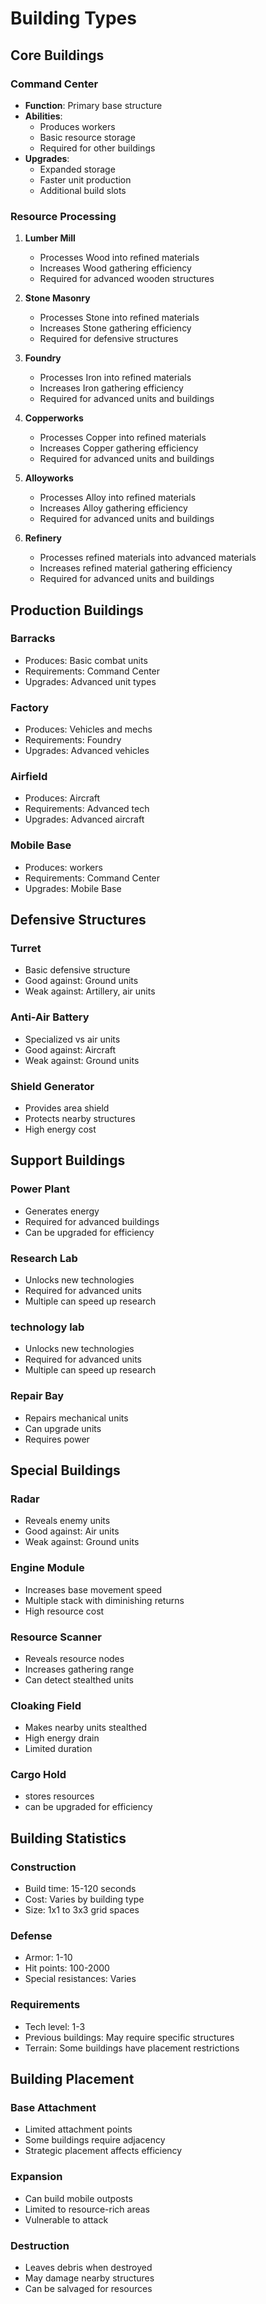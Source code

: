 # Building Types

## Core Buildings

### Command Center
- **Function**: Primary base structure
- **Abilities**:
  - Produces workers
  - Basic resource storage
  - Required for other buildings
- **Upgrades**:
  - Expanded storage
  - Faster unit production
  - Additional build slots

### Resource Processing
1. **Lumber Mill**
   - Processes Wood into refined materials
   - Increases Wood gathering efficiency
   - Required for advanced wooden structures

2. **Stone Masonry**
   - Processes Stone into refined materials
   - Increases Stone gathering efficiency
   - Required for defensive structures

3. **Foundry**
   - Processes Iron into refined materials
   - Increases Iron gathering efficiency
   - Required for advanced units and buildings

4. **Copperworks**
   - Processes Copper into refined materials
   - Increases Copper gathering efficiency
   - Required for advanced units and buildings

5. **Alloyworks**
   - Processes Alloy into refined materials
   - Increases Alloy gathering efficiency
   - Required for advanced units and buildings 

6. **Refinery**
   - Processes refined materials into advanced materials
   - Increases refined material gathering efficiency
   - Required for advanced units and buildings

## Production Buildings

### Barracks
- Produces: Basic combat units
- Requirements: Command Center
- Upgrades: Advanced unit types

### Factory
- Produces: Vehicles and mechs
- Requirements: Foundry
- Upgrades: Advanced vehicles

### Airfield
- Produces: Aircraft
- Requirements: Advanced tech
- Upgrades: Advanced aircraft

### Mobile Base
- Produces: workers
- Requirements: Command Center
- Upgrades: Mobile Base

## Defensive Structures

### Turret
- Basic defensive structure
- Good against: Ground units
- Weak against: Artillery, air units

### Anti-Air Battery
- Specialized vs air units
- Good against: Aircraft
- Weak against: Ground units

### Shield Generator
- Provides area shield
- Protects nearby structures
- High energy cost

## Support Buildings

### Power Plant
- Generates energy
- Required for advanced buildings
- Can be upgraded for efficiency

### Research Lab
- Unlocks new technologies
- Required for advanced units
- Multiple can speed up research

### technology lab
- Unlocks new technologies
- Required for advanced units
- Multiple can speed up research

### Repair Bay
- Repairs mechanical units
- Can upgrade units
- Requires power

## Special Buildings


### Radar
- Reveals enemy units
- Good against: Air units
- Weak against: Ground units

### Engine Module
- Increases base movement speed
- Multiple stack with diminishing returns
- High resource cost

### Resource Scanner
- Reveals resource nodes
- Increases gathering range
- Can detect stealthed units

### Cloaking Field
- Makes nearby units stealthed
- High energy drain
- Limited duration

### Cargo Hold
- stores resources
- can be upgraded for efficiency

## Building Statistics

### Construction
- Build time: 15-120 seconds
- Cost: Varies by building type
- Size: 1x1 to 3x3 grid spaces

### Defense
- Armor: 1-10
- Hit points: 100-2000
- Special resistances: Varies

### Requirements
- Tech level: 1-3
- Previous buildings: May require specific structures
- Terrain: Some buildings have placement restrictions

## Building Placement

### Base Attachment
- Limited attachment points
- Some buildings require adjacency
- Strategic placement affects efficiency

### Expansion
- Can build mobile outposts
- Limited to resource-rich areas
- Vulnerable to attack

### Destruction
- Leaves debris when destroyed
- May damage nearby structures
- Can be salvaged for resources
